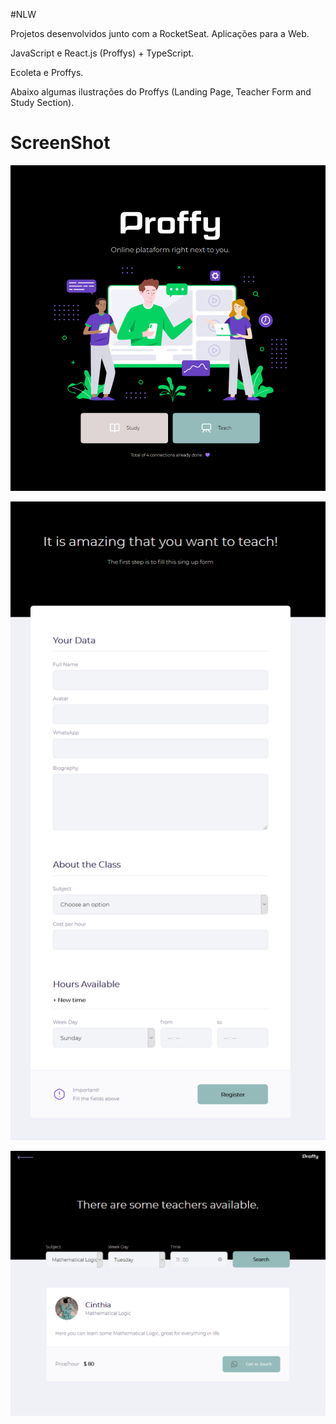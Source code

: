 #NLW

Projetos desenvolvidos junto com a RocketSeat.
Aplicações para a Web.

JavaScript e React.js (Proffys) + TypeScript.

Ecoleta e Proffys.

Abaixo algumas ilustrações do Proffys (Landing Page, Teacher Form and Study Section).

# ScreenShot

![Landing Page](https://github.com/CINPIS/NLW/blob/master/landing.png "Optional title")

![Teacher Form](https://github.com/CINPIS/NLW/blob/master/proffy.png "Optional title")

![Student Section](https://github.com/CINPIS/NLW/blob/master/study.png "Optional title")
